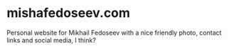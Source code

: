 # mishafedoseev.com
Personal website for Mikhail Fedoseev with a nice friendly photo, contact links and social media, I think?
